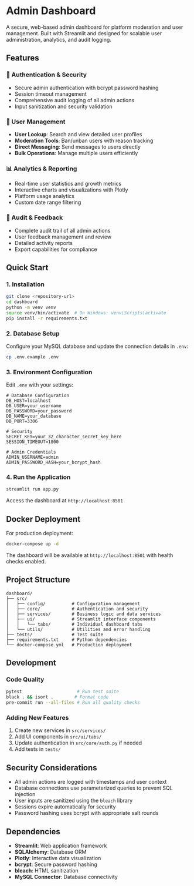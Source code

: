 # Admin Dashboard

A secure, web-based admin dashboard for platform moderation and user management. Built with Streamlit and designed for scalable user administration, analytics, and audit logging.

## Features

### 🔐 Authentication & Security

- Secure admin authentication with bcrypt password hashing
- Session timeout management
- Comprehensive audit logging of all admin actions
- Input sanitization and security validation

### 👥 User Management

- **User Lookup**: Search and view detailed user profiles
- **Moderation Tools**: Ban/unban users with reason tracking
- **Direct Messaging**: Send messages to users directly
- **Bulk Operations**: Manage multiple users efficiently

### 📊 Analytics & Reporting

- Real-time user statistics and growth metrics
- Interactive charts and visualizations with Plotly
- Platform usage analytics
- Custom date range filtering

### 📝 Audit & Feedback

- Complete audit trail of all admin actions
- User feedback management and review
- Detailed activity reports
- Export capabilities for compliance

## Quick Start

### 1. Installation

```bash
git clone <repository-url>
cd dashboard
python -m venv venv
source venv/bin/activate  # On Windows: venv\Scripts\activate
pip install -r requirements.txt
```

### 2. Database Setup

Configure your MySQL database and update the connection details in `.env`:

```bash
cp .env.example .env
```

### 3. Environment Configuration

Edit `.env` with your settings:

```env
# Database Configuration
DB_HOST=localhost
DB_USER=your_username
DB_PASSWORD=your_password
DB_NAME=your_database
DB_PORT=3306

# Security
SECRET_KEY=your_32_character_secret_key_here
SESSION_TIMEOUT=1800

# Admin Credentials
ADMIN_USERNAME=admin
ADMIN_PASSWORD_HASH=your_bcrypt_hash
```

### 4. Run the Application

```bash
streamlit run app.py
```

Access the dashboard at `http://localhost:8501`

## Docker Deployment

For production deployment:

```bash
docker-compose up -d
```

The dashboard will be available at `http://localhost:8501` with health checks enabled.

## Project Structure

```
dashboard/
├── src/
│   ├── config/          # Configuration management
│   ├── core/            # Authentication and security
│   ├── services/        # Business logic and data services
│   ├── ui/              # Streamlit interface components
│   │   └── tabs/        # Individual dashboard tabs
│   └── utils/           # Utilities and error handling
├── tests/               # Test suite
├── requirements.txt     # Python dependencies
└── docker-compose.yml   # Production deployment
```

## Development

### Code Quality

```bash
pytest                     # Run test suite
black . && isort .        # Format code
pre-commit run --all-files # Run all quality checks
```

### Adding New Features

1. Create new services in `src/services/`
2. Add UI components in `src/ui/tabs/`
3. Update authentication in `src/core/auth.py` if needed
4. Add tests in `tests/`

## Security Considerations

- All admin actions are logged with timestamps and user context
- Database connections use parameterized queries to prevent SQL injection
- User inputs are sanitized using the `bleach` library
- Sessions expire automatically for security
- Password hashing uses bcrypt with appropriate salt rounds

## Dependencies

- **Streamlit**: Web application framework
- **SQLAlchemy**: Database ORM
- **Plotly**: Interactive data visualization
- **bcrypt**: Secure password hashing
- **bleach**: HTML sanitization
- **MySQL Connector**: Database connectivity
